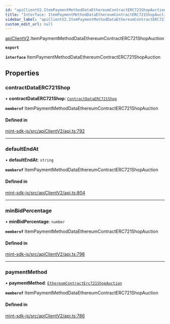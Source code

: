 ```yaml
---
id: "apiClientV2.ItemPaymentMethodDataEthereumContractERC721ShopAuction"
title: "Interface: ItemPaymentMethodDataEthereumContractERC721ShopAuction"
sidebar_label: "apiClientV2.ItemPaymentMethodDataEthereumContractERC721ShopAuction"
custom_edit_url: null
---
```


[apiClientV2](../modules/apiClientV2).ItemPaymentMethodDataEthereumContractERC721ShopAuction

**`export`**

**`interface`** ItemPaymentMethodDataEthereumContractERC721ShopAuction

## Properties

### contractDataERC721Shop

• **contractDataERC721Shop**: [`ContractDataERC721Shop`](apiClientV2.ContractDataERC721Shop)

**`memberof`** ItemPaymentMethodDataEthereumContractERC721ShopAuction

#### Defined in

[mint-sdk-js/src/apiClientV2/api.ts:792](https://github.com/KyuzanInc/mint-sdk-js/blob/d2ac52e/src/apiClientV2/api.ts#L792)

___

### defaultEndAt

• **defaultEndAt**: `string`

**`memberof`** ItemPaymentMethodDataEthereumContractERC721ShopAuction

#### Defined in

[mint-sdk-js/src/apiClientV2/api.ts:804](https://github.com/KyuzanInc/mint-sdk-js/blob/d2ac52e/src/apiClientV2/api.ts#L804)

___

### minBidPercentage

• **minBidPercentage**: `number`

**`memberof`** ItemPaymentMethodDataEthereumContractERC721ShopAuction

#### Defined in

[mint-sdk-js/src/apiClientV2/api.ts:798](https://github.com/KyuzanInc/mint-sdk-js/blob/d2ac52e/src/apiClientV2/api.ts#L798)

___

### paymentMethod

• **paymentMethod**: [`EthereumContractErc721ShopAuction`](../enums/apiClientV2.ItemPaymentMethodDataEthereumContractERC721ShopAuctionPaymentMethodEnum#ethereumcontracterc721shopauction)

**`memberof`** ItemPaymentMethodDataEthereumContractERC721ShopAuction

#### Defined in

[mint-sdk-js/src/apiClientV2/api.ts:786](https://github.com/KyuzanInc/mint-sdk-js/blob/d2ac52e/src/apiClientV2/api.ts#L786)
